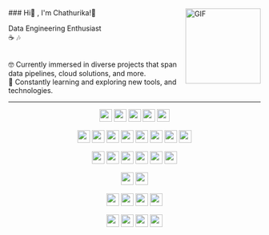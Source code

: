 <br/>
<br/>
### Hi👋 , I'm Chathurika!🐧 

<img align="right" alt="GIF" height="150px" src="https://user-images.githubusercontent.com/74038190/216655818-2e7b9a31-49bf-4744-85a8-db8a2577c45c.gif" />

Data Engineering Enthusiast<br/>
☕ 🎶<br/>

<br/>
🤓 Currently immersed in diverse projects that span data pipelines, cloud solutions, and more.<br/>
🔎 Constantly learning and exploring new tools, and technologies.<br/>

---

<p align="center">
  <img src="https://img.shields.io/badge/-Python-3776AB?style=flat&logo=python&logoColor=white" height="25"/>
  <img src="https://img.shields.io/badge/-Java-007396?style=flat&logo=java&logoColor=white" height="25"/>
  <img src="https://img.shields.io/badge/-Scala-DC322F?style=flat&logo=scala&logoColor=white" height="25"/>
  <img src="https://img.shields.io/badge/-SQL-003B57?style=flat&logo=sqlite&logoColor=white" height="25"/>
  <img src="https://img.shields.io/badge/-Bash-4EAA25?style=flat&logo=gnu-bash&logoColor=white" height="25"/>
</p>

<p align="center">
  <img src="https://img.shields.io/badge/-Hadoop-FF7F50?style=flat&logo=apache-hadoop&logoColor=white" height="25"/>
  <img src="https://img.shields.io/badge/-Spark-FFD700?style=flat&logo=apache-spark&logoColor=black" height="25"/>
  <img src="https://img.shields.io/badge/-Hive-6A5ACD?style=flat&logo=apache-hive&logoColor=white" height="25"/>
  <img src="https://img.shields.io/badge/-Airflow-1E90FF?style=flat&logo=apache-airflow&logoColor=white" height="25"/>
  <img src="https://img.shields.io/badge/-Kafka-FF4500?style=flat&logo=apache-kafka&logoColor=white" height="25"/>
  <img src="https://img.shields.io/badge/-Impala-2E8B57?style=flat&logo=apache-impala&logoColor=white" height="25"/>
  <img src="https://img.shields.io/badge/-Snowflake-00BFFF?style=flat&logo=snowflake&logoColor=white" height="25"/>
  <img src="https://img.shields.io/badge/-Power%20BI-FF6347?style=flat&logo=power-bi&logoColor=white" height="25"/>
</p>

<p align="center">
  <img src="https://img.shields.io/badge/-MySQL-4169E1?style=flat&logo=mysql&logoColor=white" height="25"/>
  <img src="https://img.shields.io/badge/-SQL%20Server-1E90FF?style=flat&logo=microsoft-sql-server&logoColor=white" height="25"/>
  <img src="https://img.shields.io/badge/-PostgreSQL-008080?style=flat&logo=postgresql&logoColor=white" height="25"/>
  <img src="https://img.shields.io/badge/-MariaDB-00FFFF?style=flat&logo=mariadb&logoColor=black" height="25"/>
  <img src="https://img.shields.io/badge/-MongoDB-4DB33D?style=flat&logo=mongodb&logoColor=white" height="25"/>
  <img src="https://img.shields.io/badge/-Cassandra-800000?style=flat&logo=apache-cassandra&logoColor=white" height="25"/>
</p>

<p align="center">
  <img src="https://img.shields.io/badge/-Amazon%20Web%20Services-FF9900?style=flat&logo=amazon-aws&logoColor=white" height="25"/>
  <img src="https://img.shields.io/badge/-Azure-008AD7?style=flat&logo=microsoft-azure&logoColor=white" height="25"/>
</p>

<p align="center">
  <img src="https://img.shields.io/badge/-Docker-2496ED?style=flat&logo=docker&logoColor=white" height="25"/>
  <img src="https://img.shields.io/badge/-Linux-FCC624?style=flat&logo=linux&logoColor=black" height="25"/>
  <img src="https://img.shields.io/badge/-Git-F05032?style=flat&logo=git&logoColor=white" height="25"/>
  <img src="https://img.shields.io/badge/-GitHub-181717?style=flat&logo=github&logoColor=white" height="25"/>
</p>

<p align="center">
  <img src="https://img.shields.io/badge/-VSCode-007ACC?style=flat&logo=visual-studio-code&logoColor=white" height="25"/>
  <img src="https://img.shields.io/badge/-PyCharm-000000?style=flat&logo=jetbrains&logoColor=white" height="25"/>
  <img src="https://img.shields.io/badge/-Visual%20Studio-5C2D91?style=flat&logo=visual-studio&logoColor=white" height="25"/>
  <img src="https://img.shields.io/badge/-RStudio-75AADB?style=flat&logo=rstudio&logoColor=white" height="25"/>
</p>




